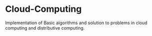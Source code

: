 # Cloud-Computing
Implementation of Basic algorithms and solution to problems in cloud computing and distributive computing.
